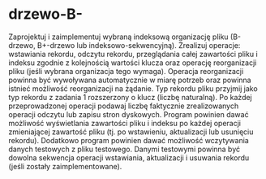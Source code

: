 # drzewo-B-
Zaprojektuj i zaimplementuj wybraną indeksową organizację pliku (B-drzewo, B+-drzewo lub indeksowo-sekwencyjną). Zrealizuj operacje: wstawiania rekordu, odczytu rekordu, przeglądania całej zawartości pliku i indeksu zgodnie z kolejnością wartości klucza oraz operację reorganizacji pliku (jeśli wybrana organizacja tego wymaga). Operacja reorganizacji powinna być wywoływana automatycznie w miarę potrzeb oraz powinna istnieć możliwość reorganizacji na żądanie. Typ rekordu pliku przyjmij jako typ rekordu z zadania 1 rozszerzony o klucz (liczbę naturalną). Po każdej przeprowadzonej operacji podawaj liczbę faktycznie zrealizowanych operacji odczytu lub zapisu stron dyskowych. Program powinien dawać możliwość wyświetlania zawartości pliku i indeksu po każdej operacji zmieniającej zawartość pliku (tj. po wstawieniu, aktualizacji lub usunięciu rekordu). Dodatkowo program powinien dawać możliwość wczytywania danych testowych z pliku testowego. Danymi testowymi powinna być dowolna sekwencja operacji wstawiania, aktualizacji i usuwania rekordu (jeśli zostały zaimplementowane).

